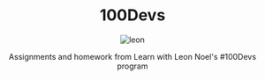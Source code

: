 <h1 align="center">100Devs</h1>
<p align="center"><img src="https://th.bing.com/th/id/R.a105cee275785b831a74b4f39aa3abd9?rik=szUYQb9am6DF6Q&pid=ImgRaw&r=0" alt="leon"</p>
<p align="center">Assignments and homework from Learn with Leon Noel's #100Devs program</p>
